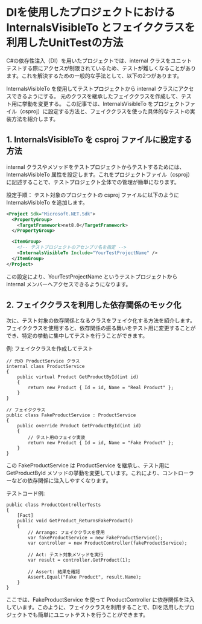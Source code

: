 # DIを使用したプロジェクトにおける InternalsVisibleTo とフェイククラスを利用したUnitTestの方法
C#の依存性注入（DI）を用いたプロジェクトでは、internal クラスをユニットテストする際にアクセスが制限されているため、テストが難しくなることがあります。これを解決するための一般的な手法として、以下の2つがあります。

InternalsVisibleTo を使用してテストプロジェクトから internal クラスにアクセスできるようにする。
元のクラスを継承したフェイククラスを作成して、テスト用に挙動を変更する。
この記事では、InternalsVisibleTo をプロジェクトファイル（csproj）に設定する方法と、フェイククラスを使った具体的なテストの実装方法を紹介します。

## 1. InternalsVisibleTo を csproj ファイルに設定する方法
internal クラスやメソッドをテストプロジェクトからテストするためには、InternalsVisibleTo 属性を設定します。これをプロジェクトファイル（csproj）に記述することで、テストプロジェクト全体での管理が簡単になります。

設定手順：
テスト対象のプロジェクトの csproj ファイルに以下のように InternalsVisibleTo を追加します。

```xml コードをコピーする
<Project Sdk="Microsoft.NET.Sdk">
  <PropertyGroup>
    <TargetFramework>net8.0</TargetFramework>
  </PropertyGroup>

  <ItemGroup>
    <!-- テストプロジェクトのアセンブリ名を指定 -->
    <InternalsVisibleTo Include="YourTestProjectName" />
  </ItemGroup>
</Project>
```

この設定により、YourTestProjectName というテストプロジェクトから internal メンバーへアクセスできるようになります。

## 2. フェイククラスを利用した依存関係のモック化
次に、テスト対象の依存関係となるクラスをフェイク化する方法を紹介します。フェイククラスを使用すると、依存関係の振る舞いをテスト用に変更することができ、特定の挙動に集中してテストを行うことができます。

例: フェイククラスを作成してテスト
```csharpコードをコピーする
// 元の ProductService クラス
internal class ProductService
{
    public virtual Product GetProductById(int id)
    {
        return new Product { Id = id, Name = "Real Product" };
    }
}

// フェイククラス
public class FakeProductService : ProductService
{
    public override Product GetProductById(int id)
    {
        // テスト用のフェイク実装
        return new Product { Id = id, Name = "Fake Product" };
    }
}
```
この FakeProductService は ProductService を継承し、テスト用に GetProductById メソッドの挙動を変更しています。これにより、コントローラーなどの依存関係に注入しやすくなります。

テストコード例:
```csharpコードをコピーする
public class ProductControllerTests
{
    [Fact]
    public void GetProduct_ReturnsFakeProduct()
    {
        // Arrange: フェイククラスを使用
        var fakeProductService = new FakeProductService();
        var controller = new ProductController(fakeProductService);

        // Act: テスト対象メソッドを実行
        var result = controller.GetProduct(1);

        // Assert: 結果を確認
        Assert.Equal("Fake Product", result.Name);
    }
}
```
ここでは、FakeProductService を使って ProductController に依存関係を注入しています。このように、フェイククラスを利用することで、DIを活用したプロジェクトでも簡単にユニットテストを行うことができます。

